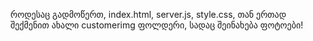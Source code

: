 როდესაც გადმოწერთ, index.html, server.js, style.css, თან ერთად შექმენით ახალი customerimg ფოლდერი, სადაც შეინახება ფოტოები!
